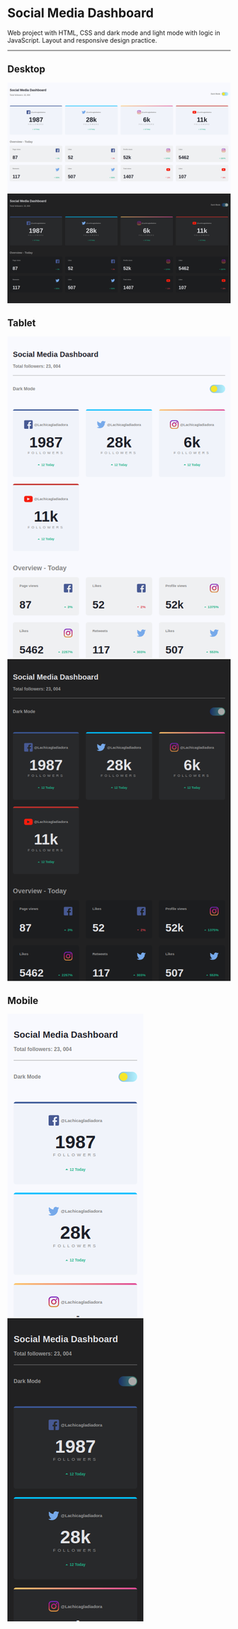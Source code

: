 # Social Media Dashboard

Web project with HTML, CSS and dark mode and light mode with logic in JavaScript.
Layout and responsive design practice.

---

## Desktop

![light](./img/light-mode-desktop.png)
![dark](./img/dark-mode-desktop.png)

## Tablet

![light](./img/light-mode-tablet.png)
![dark](./img/dark-mode-tablet.png)

## Mobile

![light](./img/light-mode-mobile.png)
![dark](./img/dark-mode-mobile.png)
